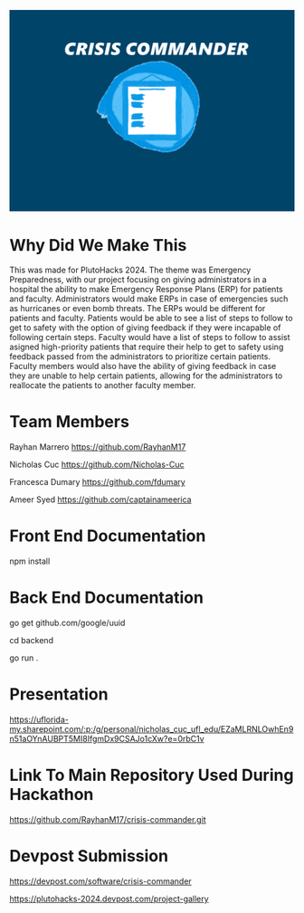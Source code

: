 ![Alt text](resources/Crisis-Commander-banner.png)
# Why Did We Make This
This was made for PlutoHacks 2024. The theme was Emergency Preparedness,
with our project focusing on giving administrators in a hospital
the ability to make Emergency Response Plans (ERP) for patients and
faculty. Administrators would make ERPs in case of emergencies such as
hurricanes or even bomb threats. The ERPs would be different for patients 
and faculty. Patients would be able to see a list of steps to follow to
get to safety with the option of giving feedback if they were incapable of
following certain steps. Faculty would have a list of steps to follow to assist asigned high-priority 
patients that require their help to get to safety using feedback passed from the administrators to prioritize
certain patients. Faculty members would also have the ability of giving feedback in case they are unable to help certain patients,
allowing for the administrators to reallocate the patients to another faculty member.


# Team Members
Rayhan Marrero
https://github.com/RayhanM17

Nicholas Cuc
https://github.com/Nicholas-Cuc

Francesca Dumary
https://github.com/fdumary

Ameer Syed
https://github.com/captainameerica


# Front End Documentation
npm install


# Back End Documentation

go get github.com/google/uuid

cd backend

go run .


# Presentation 

https://uflorida-my.sharepoint.com/:p:/g/personal/nicholas_cuc_ufl_edu/EZaMLRNLOwhEn9n51aOYnAUBPT5MI8IfgmDx9CSAJo1cXw?e=0rbC1v


# Link To Main Repository Used During Hackathon
https://github.com/RayhanM17/crisis-commander.git

# Devpost Submission
https://devpost.com/software/crisis-commander

https://plutohacks-2024.devpost.com/project-gallery
